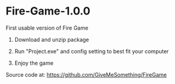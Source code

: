 # Fire-Game-1.0.0

First usable version of Fire Game
  
  1. Download and unzip package
  
  2. Run "Project.exe" and config setting to best fit your computer
  
  3. Enjoy the game

Source code at: https://github.com/GiveMeSomething/FireGame

